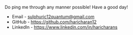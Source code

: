 Do ping me through any manner possible! Have a good day! 

- Email - sulphuric12quantum@gmail.com
- GitHub - https://github.com/haricharan12
- LinkedIn - https://www.linkedin.com/in/haricharans
